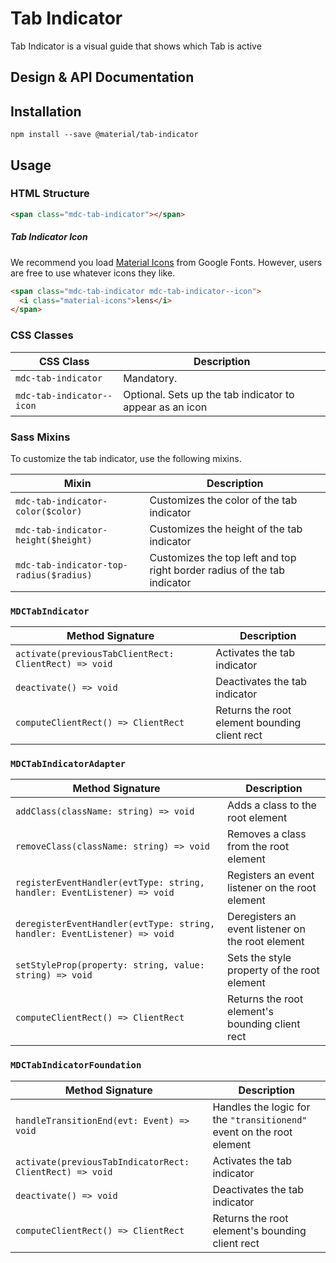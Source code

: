 <!--docs:
title: "Tab Indicator"
layout: detail
section: components
excerpt: "Tab Indicator is a visual guide that shows which Tab is active"
iconId: tab
path: /catalog/tab/
-->

# Tab Indicator

<!--<div class="article__asset">
  <a class="article__asset-link"
     href="https://material-components-web.appspot.com/tab-indicator.html">
    <img src="{{ site.rootpath }}/images/mdc_web_screenshots/tab-indicator.png" width="363" alt="Tab indicator screenshot">
  </a>
</div>-->

Tab Indicator is a visual guide that shows which Tab is active

## Design & API Documentation

<!--
<ul class="icon-list">
  <li class="icon-list-item icon-list-item--spec">
    <a href="https://material.io/guidelines/components/tabs.html">Material Design guidelines: Tab Indicator</a>
  </li>
  <li class="icon-list-item icon-list-item--link">
    <a href="https://material-components-web.appspot.com/tab-indicator.html">Demo</a>
  </li>
</ul>
-->

## Installation
```
npm install --save @material/tab-indicator
```

## Usage

### HTML Structure

```html
<span class="mdc-tab-indicator"></span>
```

##### Tab Indicator Icon

We recommend you load [Material Icons](https://material.io/icons/) from Google Fonts. However, users are free to use whatever icons they like.

```html
<span class="mdc-tab-indicator mdc-tab-indicator--icon">
  <i class="material-icons">lens</i>
</span>
```

### CSS Classes

CSS Class | Description
--- | ---
`mdc-tab-indicator` | Mandatory.
`mdc-tab-indicator--icon` | Optional. Sets up the tab indicator to appear as an icon

### Sass Mixins

To customize the tab indicator, use the following mixins.

Mixin | Description
--- | ---
`mdc-tab-indicator-color($color)` | Customizes the color of the tab indicator
`mdc-tab-indicator-height($height)` | Customizes the height of the tab indicator
`mdc-tab-indicator-top-radius($radius)` | Customizes the top left and top right border radius of the tab indicator

### `MDCTabIndicator`

Method Signature | Description
--- | ---
`activate(previousTabClientRect: ClientRect) => void` | Activates the tab indicator
`deactivate() => void` | Deactivates the tab indicator
`computeClientRect() => ClientRect` | Returns the root element bounding client rect

### `MDCTabIndicatorAdapter`

Method Signature | Description
--- | ---
`addClass(className: string) => void` | Adds a class to the root element
`removeClass(className: string) => void` | Removes a class from the root element
`registerEventHandler(evtType: string, handler: EventListener) => void` | Registers an event listener on the root element
`deregisterEventHandler(evtType: string, handler: EventListener) => void` | Deregisters an event listener on the root element
`setStyleProp(property: string, value: string) => void` | Sets the style property of the root element
`computeClientRect() => ClientRect` | Returns the root element's bounding client rect

### `MDCTabIndicatorFoundation`

Method Signature | Description
--- | ---
`handleTransitionEnd(evt: Event) => void` | Handles the logic for the `"transitionend"` event on the root element
`activate(previousTabIndicatorRect: ClientRect) => void` | Activates the tab indicator
`deactivate() => void` | Deactivates the tab indicator
`computeClientRect() => ClientRect` | Returns the root element's bounding client rect
